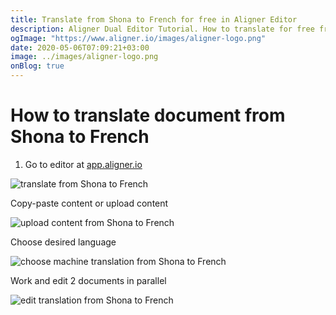 ```yaml
---
title: Translate from Shona to French for free in Aligner Editor
description: Aligner Dual Editor Tutorial. How to translate for free from Shona to French. Aligner is multilingual document management platform. 
ogImage: "https://www.aligner.io/images/aligner-logo.png"
date: 2020-05-06T07:09:21+03:00
image: ../images/aligner-logo.png
onBlog: true
---
```


# How to translate document from Shona to French

1. Go to editor at [app.aligner.io](https://app.aligner.io "Aligner App web page")

![translate from Shona to French](../aligner-blank-editor.png "translate from Shona to French")

Copy-paste content or upload content

![upload content from Shona to French](../aligner-uploaded-document.png "upload content from Shona to French")

Choose desired language

![choose machine translation from Shona to French](../aligner-language-dropdown.png "choose machine translation from Shona to French")

Work and edit 2 documents in parallel

![edit translation from Shona to French](../aligner-double-sitded-editor.png "edit translation from Shona to French")

